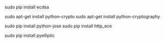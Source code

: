 sudo pip install ecdsa

sudo apt-get install python-crypto
sudo apt-get install python-cryptography

sudo pip install python-jose
sudo pip install http_ece

sudo pip install pyelliptic